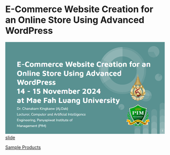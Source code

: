 # E-Commerce Website Creation for an Online Store Using Advanced WordPress
![Screenshot](https://github.com/oakabc/MFU_WP/raw/main/Screenshot%202024-11-12%20070035.png)
[slide](https://docs.google.com/presentation/d/1cMOT0Pc7Ins5awV0JfTx217xHlXTot1bPPeMJgd4Iwg/edit?usp=sharing)  

[Sample Products](https://drive.google.com/file/d/10zavPCn8E7Y0TlqxLnJyU174NmA9yuZe/view?usp=sharing)
